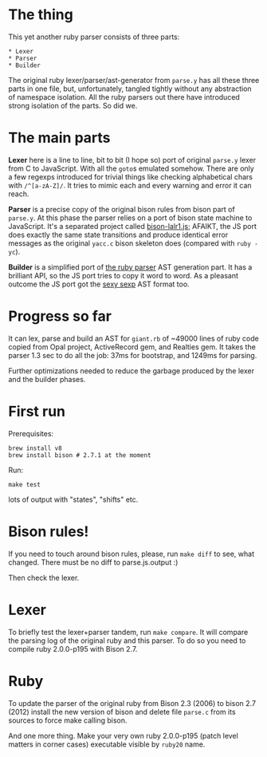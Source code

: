 
# The thing

This yet another ruby parser consists of three parts:

    * Lexer
    * Parser
    * Builder

The original ruby lexer/parser/ast-generator from `parse.y` has all these three parts in one file, but, unfortunately, tangled tightly without any abstraction of namespace isolation. All the ruby parsers out there have introduced strong isolation of the parts. So did we.

# The main parts

**Lexer** here is a line to line, bit to bit (I hope so) port of original `parse.y` lexer from C to JavaScript. With all the `goto`s emulated somehow. There are only a few regexps introduced for trivial things like checking alphabetical chars with `/^[a-zA-Z]/`. It tries to mimic each and every warning and error it can reach.

**Parser** is a precise copy of the original bison rules from bison part of `parse.y`. At this phase the parser relies on a port of bison state machine to JavaScript. It's a separated project called [bison-lalr1.js](https://github.com/kung-fu-tzu/bison-lalr1.js); AFAIKT, the JS port does exactly the same state transitions and produce identical error messages as the original `yacc.c` bison skeleton does (compared with `ruby -yc`).

**Builder** is a simplified port of [the ruby parser](https://github.com/whitequark/parser) AST generation part. It has a brilliant API, so the JS port tries to copy it word to word. As a pleasant outcome the JS port got the [sexy sexp](http://whitequark.org/blog/2012/10/02/parsing-ruby/) AST format too.

# Progress so far

It can lex, parse and build an AST for `giant.rb` of ~49000 lines of ruby code copied from Opal project, ActiveRecord gem, and Realties gem. It takes the parser 1.3 sec to do all the job: 37ms for bootstrap, and 1249ms for parsing.

Further optimizations needed to reduce the garbage produced by the lexer and the builder phases.


# First run

Prerequisites:

    brew install v8
    brew install bison # 2.7.1 at the moment

Run:

    make test

lots of output with "states", "shifts" etc.


# Bison rules!

If you need to touch around bison rules, please, run `make diff` to see, what changed. There must be no diff to parse.js.output :)

Then check the lexer.

# Lexer

To briefly test the lexer+parser tandem, run `make compare`. It will compare the parsing log of the original ruby and this parser. To do so you need to compile ruby 2.0.0-p195 with Bison 2.7.

# Ruby

To update the parser of the original ruby from Bison 2.3 (2006) to bison 2.7 (2012) install the new version of bison and delete file `parse.c` from its sources to force make calling bison.

And one more thing. Make your very own ruby 2.0.0-p195 (patch level matters in corner cases) executable visible by `ruby20` name.
